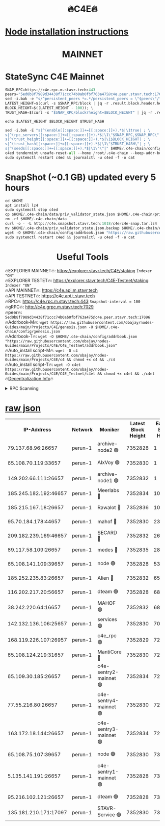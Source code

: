 <h1 align="center"> 🔥C4E🔥</h1>

[Node installation instructions](https://github.com/obajay/nodes-Guides/tree/main/Projects/C4E)
=

<h1 align="center"> MAINNET</h1>

# StateSync C4E Mainnet
```python
SNAP_RPC=https://c4e.rpc.m.stavr.tech:443
peers="5ed0b8f7989d34438f71ccc74b0ab0fbf763a475@c4e.peer.stavr.tech:17096"
sed -i.bak -e "s/^persistent_peers *=.*/persistent_peers = \"$peers\"/" $HOME/.c4e-chain/config/config.toml
LATEST_HEIGHT=$(curl -s $SNAP_RPC/block | jq -r .result.block.header.height); \
BLOCK_HEIGHT=$((LATEST_HEIGHT - 100)); \
TRUST_HASH=$(curl -s "$SNAP_RPC/block?height=$BLOCK_HEIGHT" | jq -r .result.block_id.hash)

echo $LATEST_HEIGHT $BLOCK_HEIGHT $TRUST_HASH

sed -i.bak -E "s|^(enable[[:space:]]+=[[:space:]]+).*$|\1true| ; \
s|^(rpc_servers[[:space:]]+=[[:space:]]+).*$|\1\"$SNAP_RPC,$SNAP_RPC\"| ; \
s|^(trust_height[[:space:]]+=[[:space:]]+).*$|\1$BLOCK_HEIGHT| ; \
s|^(trust_hash[[:space:]]+=[[:space:]]+).*$|\1\"$TRUST_HASH\"| ; \
s|^(seeds[[:space:]]+=[[:space:]]+).*$|\1\"\"|" $HOME/.c4e-chain/config/config.toml
c4ed tendermint unsafe-reset-all --home /root/.c4e-chain --keep-addr-book
sudo systemctl restart c4ed && journalctl -u c4ed -f -o cat
```
# SnapShot (~0.1 GB) updated every 5 hours
```python
cd $HOME
apt install lz4
sudo systemctl stop c4ed
cp $HOME/.c4e-chain/data/priv_validator_state.json $HOME/.c4e-chain/priv_validator_state.json.backup
rm -rf $HOME/.c4e-chain/data
curl -o - -L http://c4e.snapshot.stavr.tech:1018/c4e/c4e-snap.tar.lz4 | lz4 -c -d - | tar -x -C $HOME/.c4e-chain --strip-components 2
mv $HOME/.c4e-chain/priv_validator_state.json.backup $HOME/.c4e-chain/data/priv_validator_state.json
wget -O $HOME/.c4e-chain/config/addrbook.json "https://raw.githubusercontent.com/obajay/nodes-Guides/main/Projects/C4E/addrbook.json"
sudo systemctl restart c4ed && journalctl -u c4ed -f -o cat
```
 <h1 align="center"> Useful Tools</h1>

🔥EXPLORER MAINNET🔥:  https://explorer.stavr.tech/C4E/staking            `Indexer "ON"` \
🔥EXPLORER TESTET🔥:   https://explorer.stavr.tech/C4E-Testnet/staking     `Indexer "ON"` \
🔥API MAINNET🔥:       https://c4e.api.m.stavr.tech \
🔥API TESTNET🔥:       https://c4e.api.t.stavr.tech \
🔥RPC🔥:               https://c4e.rpc.m.stavr.tech:443                  `Snapshot-interval = 100` \
🔥gRPC🔥:              http://c4e.grpc.m.stavr.tech:7029 \
🔥peer🔥:              `5ed0b8f7989d34438f71ccc74b0ab0fbf763a475@c4e.peer.stavr.tech:17096` \
🔥Addrbook-M🔥:    ```wget https://raw.githubusercontent.com/obajay/nodes-Guides/main/Projects/C4E/genesis.json -O $HOME/.c4e-chain/config/genesis.json``` \
🔥Addrbook-T🔥:    ```wget -O $HOME/.c4e-chain/config/addrbook.json "https://raw.githubusercontent.com/obajay/nodes-Guides/main/Projects/C4E/C4E_Testnet/addrbook.json"``` \
🔥Auto_install script-M🔥: ```wget -O c4 https://raw.githubusercontent.com/obajay/nodes-Guides/main/Projects/C4E/c4 && chmod +x c4 && ./c4``` \
🔥Auto_install script-T🔥: ```wget -O c4et https://raw.githubusercontent.com/obajay/nodes-Guides/main/Projects/C4E/C4E_Testnet/c4et && chmod +x c4et && ./c4et``` \
🔥[Decentralization Info](https://github.com/obajay/StateSync-snapshots/tree/main/Projects/C4E/Decentralization)🔥




<details>
<summary>RPC Scanning</summary>

<h2 align="center"> We scan nodes in real time every 4 hours. And we provide the final result of RPC endpoints.
We cannot influence the operation of these nodes in any way. </h2>


```python
If Voting Power is higher than 0 --> then the Node is a validator of the network and may be subject to attack and be a potential threat to the chain.
```
```python
We marked such validators with a red symbol
```

</details>

[raw json](https://rpc-check.c4e.stavr.tech/c4e/rpc-c4e-result.json)
=



<table><tr><th>IP-Address</th><th>Network</th><th>Moniker</th><th>Latest Block Height</th><th>Earliest Block Height</th><th>Catching Up</th><th>Tx Index</th><th>Voting Power</th><th>Scan Time</th></tr><tr><td>79.137.68.96:26657</td><td>perun-1</td><td>archive-node2 🟢</td><td>7352828</td><td>1</td><td>False</td><td>on</td><td>0</td><td>2024-02-27T05:33:09.538403304UTC</td></tr><tr><td>65.108.70.119:33657</td><td>perun-1</td><td>AlxVoy 🟢</td><td>7352830</td><td>1</td><td>False</td><td>on</td><td>0</td><td>2024-02-27T05:33:21.931087060UTC</td></tr><tr><td>149.202.66.111:26657</td><td>perun-1</td><td>archive-node1 🟢</td><td>7352832</td><td>1</td><td>False</td><td>on</td><td>0</td><td>2024-02-27T05:33:38.192379725UTC</td></tr><tr><td>185.245.182.192:46657</td><td>perun-1</td><td>Meerlabs 🔴</td><td>7352834</td><td>1051501</td><td>False</td><td>on</td><td>344604</td><td>2024-02-27T05:33:45.427722456UTC</td></tr><tr><td>185.215.167.18:26657</td><td>perun-1</td><td>Rawalot 🔴</td><td>7352836</td><td>1090501</td><td>False</td><td>on</td><td>450091</td><td>2024-02-27T05:33:56.472126788UTC</td></tr><tr><td>95.70.184.178:44657</td><td>perun-1</td><td>mahof 🔴</td><td>7352830</td><td>2342001</td><td>False</td><td>off</td><td>1356389</td><td>2024-02-27T05:33:21.284291348UTC</td></tr><tr><td>209.182.239.169:46657</td><td>perun-1</td><td>SECARD 🔴</td><td>7352832</td><td>2616101</td><td>False</td><td>off</td><td>749308</td><td>2024-02-27T05:33:33.536034582UTC</td></tr><tr><td>89.117.58.109:26657</td><td>perun-1</td><td>medes 🔴</td><td>7352835</td><td>2826001</td><td>False</td><td>off</td><td>891015</td><td>2024-02-27T05:33:52.102221088UTC</td></tr><tr><td>65.108.141.109:39657</td><td>perun-1</td><td>node 🟢</td><td>7352828</td><td>5303301</td><td>False</td><td>on</td><td>0</td><td>2024-02-27T05:33:12.159173008UTC</td></tr><tr><td>185.252.235.83:26657</td><td>perun-1</td><td>Alien 🔴</td><td>7352832</td><td>6502501</td><td>False</td><td>on</td><td>648215</td><td>2024-02-27T05:33:38.644135541UTC</td></tr><tr><td>116.202.217.20:56657</td><td>perun-1</td><td>dteam 🟢</td><td>7352828</td><td>6800901</td><td>False</td><td>on</td><td>0</td><td>2024-02-27T05:33:09.226444597UTC</td></tr><tr><td>38.242.220.64:16657</td><td>perun-1</td><td>MAHOF 🟢</td><td>7352832</td><td>6885501</td><td>False</td><td>on</td><td>0</td><td>2024-02-27T05:33:35.886703668UTC</td></tr><tr><td>142.132.136.106:25657</td><td>perun-1</td><td>services 🟢</td><td>7352830</td><td>7012001</td><td>False</td><td>on</td><td>0</td><td>2024-02-27T05:33:24.506737928UTC</td></tr><tr><td>168.119.226.107:26957</td><td>perun-1</td><td>c4e_rpc 🟢</td><td>7352829</td><td>7252828</td><td>False</td><td>on</td><td>0</td><td>2024-02-27T05:33:14.439186585UTC</td></tr><tr><td>65.108.124.219:31657</td><td>perun-1</td><td>MantiCore 🔴</td><td>7352830</td><td>7252830</td><td>False</td><td>off</td><td>729635</td><td>2024-02-27T05:33:20.849921011UTC</td></tr><tr><td>65.109.30.185:26657</td><td>perun-1</td><td>c4e-sentry2-mainnet 🟢</td><td>7352834</td><td>7284001</td><td>False</td><td>on</td><td>0</td><td>2024-02-27T05:33:45.120916759UTC</td></tr><tr><td>77.55.216.80:26657</td><td>perun-1</td><td>c4e-sentry4-mainnet 🟢</td><td>7352830</td><td>7297001</td><td>False</td><td>on</td><td>0</td><td>2024-02-27T05:33:21.634099634UTC</td></tr><tr><td>163.172.18.144:26657</td><td>perun-1</td><td>c4e-sentry3-mainnet 🟢</td><td>7352834</td><td>7297001</td><td>False</td><td>on</td><td>0</td><td>2024-02-27T05:33:45.695469033UTC</td></tr><tr><td>65.108.75.107:39657</td><td>perun-1</td><td>node 🟢</td><td>7352830</td><td>7300001</td><td>False</td><td>on</td><td>0</td><td>2024-02-27T05:33:24.817981184UTC</td></tr><tr><td>5.135.141.191:26657</td><td>perun-1</td><td>c4e-sentry1-mainnet 🟢</td><td>7352828</td><td>7300501</td><td>False</td><td>on</td><td>0</td><td>2024-02-27T05:33:08.987469925UTC</td></tr><tr><td>95.216.102.121:26657</td><td>perun-1</td><td>dteam 🟢</td><td>7352828</td><td>7350001</td><td>False</td><td>on</td><td>0</td><td>2024-02-27T05:33:09.839010779UTC</td></tr><tr><td>135.181.210.171:17097</td><td>perun-1</td><td>STAVR-Service 🟢</td><td>7352830</td><td>7351001</td><td>False</td><td>on</td><td>0</td><td>2024-02-27T05:33:25.130717243UTC</td></tr></table>
